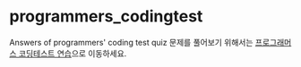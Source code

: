 # programmers_codingtest
Answers of programmers' coding test quiz
문제를 풀어보기 위해서는 [프로그래머스 코딩테스트 연습](https://programmers.co.kr/learn/challenges?tab=all_challenges)으로 이동하세요.
